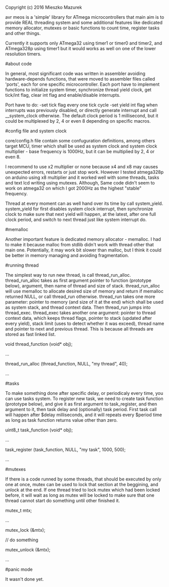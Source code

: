 Copyright (c) 2016 Mieszko Mazurek

avr meos is a 'simple' library for ATmega microcontrollers that main aim is to
provide REAL threading system and some additional features like dedicated memory 
allocator, mutexes or basic functions to count time, register tasks and
other things.

Currently it supports only ATmega32 using timer1 or timer0 and timer2, and ATmega328p
using timer1 but it would works as well on one of the lower resolution timers.

#about code

In general, most significant code was written in assembler avoiding hardware-depends 
functions, that were moved to assembler files called 'ports', each for one specific
microcontroller.
Each port have to implement functions to initialize system timer, synchronize
thread yield clock, get tick/int flag, clear int flag and enable/disable interrupts.

Port have to do:
-set tick flag every one tick cycle
-set yield int flag when interrupts was previously disabled, or
 directly generate interrupt and call __system_clock otherwise.
The default clock period is 1 millisecond, but it could be
multiplexed by 2, 4 or even 8 depending on specific macros.

#config file and system clock

core/config.h file contain some confuguration definitions, among others
target MCU, timer which shall be used as system clock and system clock multiplier - 
base frequency is 1000Hz, but it can be multiplied by 2, 4 or even 8.

I recommend to use x2 multiplier or none because x4 and x8 may causes unexpected
errors, restarts or just stop work. However I tested atmega328p on arduino using x8 
multiplier and it worked well with some threads, tasks and text lcd writing using mutexes. 
Although, Same code didn't seem to work on atmega32 on which I got 2000Hz as the 
highest "stable" frequency.

Thread at every moment can as well hand over its time by call system_yield. 
system_yield for first disables system clock interrupt, then synchronize clock to 
make sure that next yield will happen, at the latest, after one full clock period,
and switch to next thread just like system interrupt do.

#memalloc

Another important feature is dedicated memory allocator - memalloc. I had to make
it because malloc from stdlib didn't work with thread other that main one.
Potentially, it may work bit slower than malloc, but I think it could be
better in memory managing and avoiding fragmentation.

#running thread

The simplest way to run new thread, is call thread_run_alloc. thread_run_alloc 
takes as first argument pointer to function (prototype below), argument,
then name of thread and size of stack. thread_run_alloc will use memalloc to
allocate desired size of memory and return if memalloc returned NULL, or
call thread_run otherwise. thread_run takes one more parameter: 
pointer to memory (and size of it at the end) which shall be used as system stack,
and thread context data. Then thread_run jumps into thread_exec.
thread_exec takes another one argument: pointer to thread context data, 
which keeps thread flags, pointer to stack (updated after every yield),
stack limit (uses to detect whether it was exceed), thread name and pointer to next
and previous thread. This is because all threads are stored as fast linked list.

void thread_function (void* obj);

...

thread_run_alloc (thread_function, NULL, "my thread", 40);

...

#tasks

To make something done after specific delay, or periodicaly every time, you can
use tasks system. To register new task, we need to create task function (prototype below),
and give it as first argument to task_register, and then argument to it, then task delay
and (optionally) task period. First task call will happen after $delay milliseconds,
and it will repeats every $period time as long as task function returns value other than zero.

uint8_t task_function (void* obj);

...

task_register (task_function, NULL, "my task", 1000, 500);

...

#mutexes

If there is a code runned by some threads, that should be executed by only one at once,
mutex can be used to lock that section at the beggining, and unlock at the end.
If one thread tried to lock mutex which had been locked before, it will wait as long as
mutex will be locked to make sure that one thread cannot start do something until
other finished it.

mutex_t mtx;

...

mutex_lock (&mtx);

// do something

mutex_unlock (&mtx);

...

#panic mode

It wasn't done yet.
